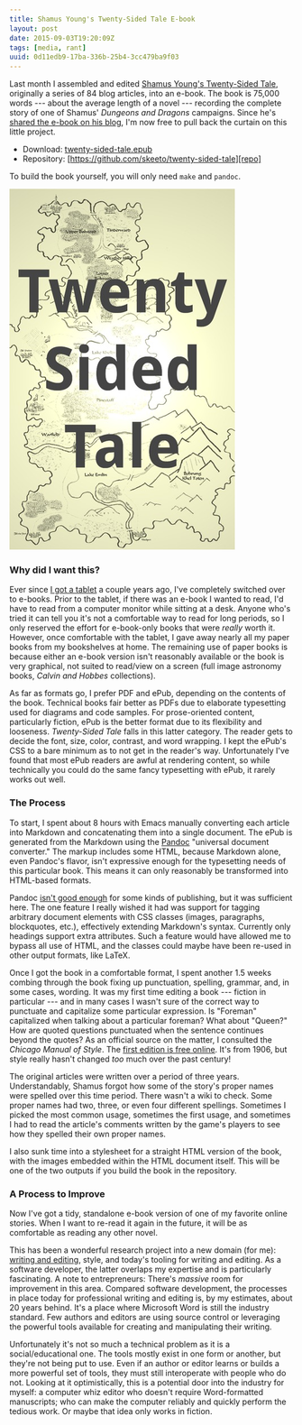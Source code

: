 ```yaml
---
title: Shamus Young's Twenty-Sided Tale E-book
layout: post
date: 2015-09-03T19:20:09Z
tags: [media, rant]
uuid: 0d11edb9-17ba-336b-25b4-3cc479ba9f03
---
```


Last month I assembled and edited [Shamus Young's Twenty-Sided
Tale][orig], originally a series of 84 blog articles, into an e-book.
The book is 75,000 words --- about the average length of a novel ---
recording the complete story of one of Shamus' *Dungeons and Dragons*
campaigns. Since he's [shared the e-book on his blog][tenth], I'm now
free to pull back the curtain on this little project.

* Download: [twenty-sided-tale.epub][epub]
* Repository: [https://github.com/skeeto/twenty-sided-tale][repo]

To build the book yourself, you will only need `make` and `pandoc`.

![](/img/twenty-sided-tale-cover.jpg)

### Why did I want this?

Ever since [I got a tablet][tablet] a couple years ago, I've
completely switched over to e-books. Prior to the tablet, if there was
an e-book I wanted to read, I'd have to read from a computer monitor
while sitting at a desk. Anyone who's tried it can tell you it's not a
comfortable way to read for long periods, so I only reserved the
effort for e-book-only books that were *really* worth it. However,
once comfortable with the tablet, I gave away nearly all my paper
books from my bookshelves at home. The remaining use of paper books is
because either an e-book version isn't reasonably available or the
book is very graphical, not suited to read/view on a screen (full
image astronomy books, *Calvin and Hobbes* collections).

As far as formats go, I prefer PDF and ePub, depending on the contents
of the book. Technical books fair better as PDFs due to elaborate
typesetting used for diagrams and code samples. For prose-oriented
content, particularly fiction, ePub is the better format due to its
flexibility and looseness. *Twenty-Sided Tale* falls in this latter
category. The reader gets to decide the font, size, color, contrast,
and word wrapping. I kept the ePub's CSS to a bare minimum as to not
get in the reader's way. Unfortunately I've found that most ePub
readers are awful at rendering content, so while technically you could
do the same fancy typesetting with ePub, it rarely works out well.

### The Process

To start, I spent about 8 hours with Emacs manually converting each
article into Markdown and concatenating them into a single document.
The ePub is generated from the Markdown using the [Pandoc][pandoc]
"universal document converter." The markup includes some HTML, because
Markdown alone, even Pandoc's flavor, isn't expressive enough for the
typesetting needs of this particular book. This means it can only
reasonably be transformed into HTML-based formats.

Pandoc [isn't good enough][emacs] for some kinds of publishing, but it
was sufficient here. The one feature I really wished it had was
support for tagging arbitrary document elements with CSS classes
(images, paragraphs, blockquotes, etc.), effectively extending
Markdown's syntax. Currently only headings support extra attributes.
Such a feature would have allowed me to bypass all use of HTML, and
the classes could maybe have been re-used in other output formats,
like LaTeX.

Once I got the book in a comfortable format, I spent another 1.5 weeks
combing through the book fixing up punctuation, spelling, grammar,
and, in some cases, wording. It was my first time editing a book ---
fiction in particular --- and in many cases I wasn't sure of the
correct way to punctuate and capitalize some particular expression. Is
"Foreman" capitalized when talking about a particular foreman? What
about "Queen?" How are quoted questions punctuated when the sentence
continues beyond the quotes? As an official source on the matter, I
consulted the *Chicago Manual of Style*. The [first edition is free
online][style]. It's from 1906, but style really hasn't changed *too*
much over the past century!

The original articles were written over a period of three years.
Understandably, Shamus forgot how some of the story's proper names
were spelled over this time period. There wasn't a wiki to check. Some
proper names had two, three, or even four different spellings.
Sometimes I picked the most common usage, sometimes the first usage,
and sometimes I had to read the article's comments written by the
game's players to see how they spelled their own proper names.

I also sunk time into a stylesheet for a straight HTML version of the
book, with the images embedded within the HTML document itself. This
will be one of the two outputs if you build the book in the
repository.

### A Process to Improve

Now I've got a tidy, standalone e-book version of one of my favorite
online stories. When I want to re-read it again in the future, it will
be as comfortable as reading any other novel.

This has been a wonderful research project into a new domain (for me):
[writing and editing][stross], style, and today's tooling for writing
and editing. As a software developer, the latter overlaps my expertise
and is particularly fascinating. A note to entrepreneurs: There's
*massive* room for improvement in this area. Compared software
development, the processes in place today for professional writing and
editing is, by my estimates, about 20 years behind. It's a place where
Microsoft Word is still the industry standard. Few authors and editors
are using source control or leveraging the powerful tools available
for creating and manipulating their writing.

Unfortunately it's not so much a technical problem as it is a
social/educational one. The tools mostly exist in one form or another,
but they're not being put to use. Even if an author or editor learns
or builds a more powerful set of tools, they must still interoperate
with people who do not. Looking at it optimistically, this is a
potential door into the industry for myself: a computer whiz editor
who doesn't require Word-formatted manuscripts; who can make the
computer reliably and quickly perform the tedious work. Or maybe that
idea only works in fiction.


[orig]: http://www.shamusyoung.com/twentysidedtale/?cat=1
[tenth]: http://www.shamusyoung.com/twentysidedtale/?p=23755
[epub]: http://nullprogram.s3.amazonaws.com/tst/twenty-sided-tale.epub
[repo]: https://github.com/skeeto/twenty-sided-tale
[style]: http://www.chicagomanualofstyle.org/facsimile/CMSfacsimile_all.pdf
[pandoc]: http://pandoc.org/
[tablet]: /blog/2013/04/27/
[stross]: http://www.antipope.org/charlie/blog-static/2010/04/common-misconceptions-about-pu-1.html
[emacs]: https://www.masteringemacs.org/article/how-to-write-a-book-in-emacs
